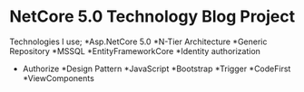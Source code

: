 # NetCore 5.0 Technology Blog Project
 
 
Technologies I use;
*Asp.NetCore 5.0
*N-Tier Architecture
*Generic Repository
*MSSQL
*EntityFrameworkCore
*Identity authorization
* Authorize
*Design Pattern
*JavaScript
*Bootstrap
*Trigger
*CodeFirst
*ViewComponents
